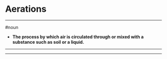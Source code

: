 # Aerations
---
#noun
- **The process by which air is circulated through or mixed with a substance such as soil or a liquid.**
---
---
